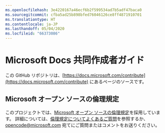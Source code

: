 ```yaml
---
ms.openlocfilehash: 3e4220167a46ecf6b2f599534ad7b5adf47baca0
ms.sourcegitcommit: cfba5ad25b898bfed76046126ce8ff4871910701
ms.translationtype: HT
ms.contentlocale: ja-JP
ms.lasthandoff: 05/04/2020
ms.locfileid: "66373086"
---
```

# <a name="microsoft-docs-contributor-guide"></a>Microsoft Docs 共同作成者ガイド

この GitHub リポジトリは、[https://docs.microsoft.com/contribute](https://docs.microsoft.com/contribute) にあるページのソースです。 

## <a name="microsoft-open-source-code-of-conduct"></a>Microsoft オープン ソースの倫理規定

このプロジェクトでは、[Microsoft オープン ソースの倫理規定](https://opensource.microsoft.com/codeofconduct/)を採用しています。
詳細については、[倫理規定についてよくあるご質問](https://opensource.microsoft.com/codeofconduct/faq/)を参照するか、[opencode@microsoft.com](mailto:opencode@microsoft.com) 宛てにご質問またはコメントをお送りください。
